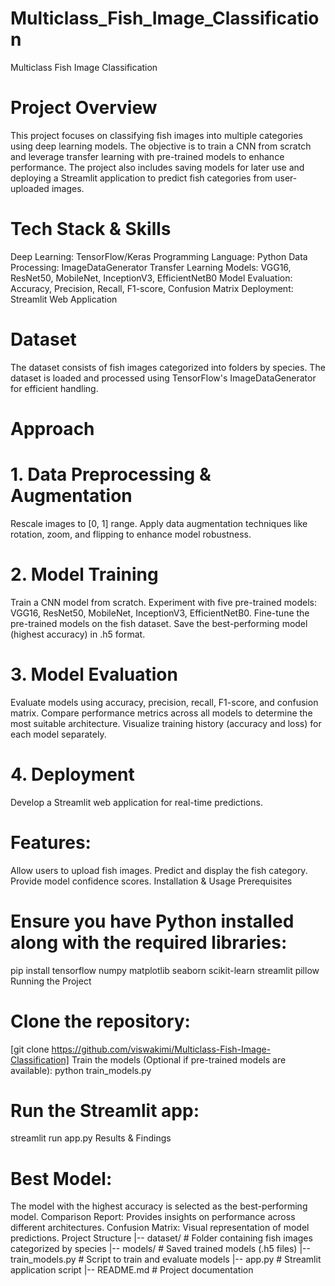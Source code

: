 # Multiclass_Fish_Image_Classification
Multiclass Fish Image Classification
# Project Overview
This project focuses on classifying fish images into multiple categories using deep learning models. The objective is to train a CNN from scratch and leverage transfer learning with pre-trained models to enhance performance. The project also includes saving models for later use and deploying a Streamlit application to predict fish categories from user-uploaded images.

# Tech Stack & Skills
Deep Learning: TensorFlow/Keras
Programming Language: Python
Data Processing: ImageDataGenerator
Transfer Learning Models: VGG16, ResNet50, MobileNet, InceptionV3, EfficientNetB0
Model Evaluation: Accuracy, Precision, Recall, F1-score, Confusion Matrix
Deployment: Streamlit Web Application
# Dataset
The dataset consists of fish images categorized into folders by species. The dataset is loaded and processed using TensorFlow's ImageDataGenerator for efficient handling.

# Approach
 # 1. Data Preprocessing & Augmentation
Rescale images to [0, 1] range.
Apply data augmentation techniques like rotation, zoom, and flipping to enhance model robustness.
 # 2. Model Training
Train a CNN model from scratch.
Experiment with five pre-trained models: VGG16, ResNet50, MobileNet, InceptionV3, EfficientNetB0.
Fine-tune the pre-trained models on the fish dataset.
Save the best-performing model (highest accuracy) in .h5 format.
 # 3. Model Evaluation
Evaluate models using accuracy, precision, recall, F1-score, and confusion matrix.
Compare performance metrics across all models to determine the most suitable architecture.
Visualize training history (accuracy and loss) for each model separately.
 # 4. Deployment
Develop a Streamlit web application for real-time predictions.
# Features:
Allow users to upload fish images.
Predict and display the fish category.
Provide model confidence scores.
Installation & Usage
Prerequisites
# Ensure you have Python installed along with the required libraries:

pip install tensorflow numpy matplotlib seaborn scikit-learn streamlit pillow
Running the Project
# Clone the repository:
[git clone https://github.com/viswakimi/Multiclass-Fish-Image-Classification]
Train the models (Optional if pre-trained models are available):
python train_models.py
# Run the Streamlit app:
streamlit run app.py
Results & Findings
# Best Model: 
The model with the highest accuracy is selected as the best-performing model.
Comparison Report: Provides insights on performance across different architectures.
Confusion Matrix: Visual representation of model predictions.
Project Structure
|-- dataset/               # Folder containing fish images categorized by species
|-- models/                # Saved trained models (.h5 files)
|-- train_models.py        # Script to train and evaluate models
|-- app.py                 # Streamlit application script
|-- README.md              # Project documentation
